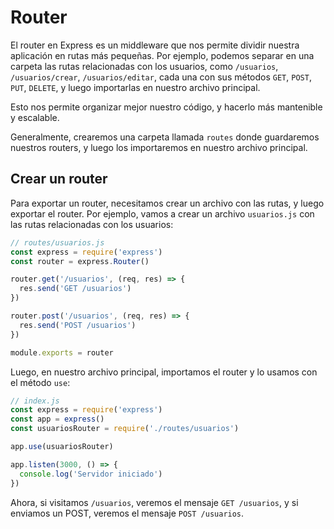 # Router

El router en Express es un middleware que nos permite dividir nuestra aplicación en rutas más pequeñas. Por ejemplo, podemos separar en una carpeta las rutas relacionadas con los usuarios, como `/usuarios`, `/usuarios/crear`, `/usuarios/editar`, cada una con sus métodos `GET`, `POST`, `PUT`, `DELETE`, y luego importarlas en nuestro archivo principal.

Esto nos permite organizar mejor nuestro código, y hacerlo más mantenible y escalable.

Generalmente, crearemos una carpeta llamada `routes` donde guardaremos nuestros routers, y luego los importaremos en nuestro archivo principal.

## Crear un router

Para exportar un router, necesitamos crear un archivo con las rutas, y luego exportar el router. Por ejemplo, vamos a crear un archivo `usuarios.js` con las rutas relacionadas con los usuarios:

```js
// routes/usuarios.js
const express = require('express')
const router = express.Router()

router.get('/usuarios', (req, res) => {
  res.send('GET /usuarios')
})

router.post('/usuarios', (req, res) => {
  res.send('POST /usuarios')
})

module.exports = router
```

Luego, en nuestro archivo principal, importamos el router y lo usamos con el método `use`:

```js
// index.js
const express = require('express')
const app = express()
const usuariosRouter = require('./routes/usuarios')

app.use(usuariosRouter)

app.listen(3000, () => {
  console.log('Servidor iniciado')
})
```

Ahora, si visitamos `/usuarios`, veremos el mensaje `GET /usuarios`, y si enviamos un POST, veremos el mensaje `POST /usuarios`.